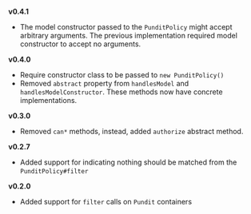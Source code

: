 **v0.4.1**

- The model constructor passed to the `PunditPolicy` might accept arbitrary arguments. The previous implementation required model constructor to accept no arguments.

**v0.4.0**

- Require constructor class to be passed to `new PunditPolicy()`
- Removed `abstract` property from `handlesModel` and `handlesModelConstructor`. These methods now have concrete implementations.

**v0.3.0**

- Removed `can*` methods, instead, added `authorize` abstract method.

**v0.2.7**

- Added support for indicating nothing should be matched from the `PunditPolicy#filter`

**v0.2.0**

- Added support for `filter` calls on `Pundit` containers
